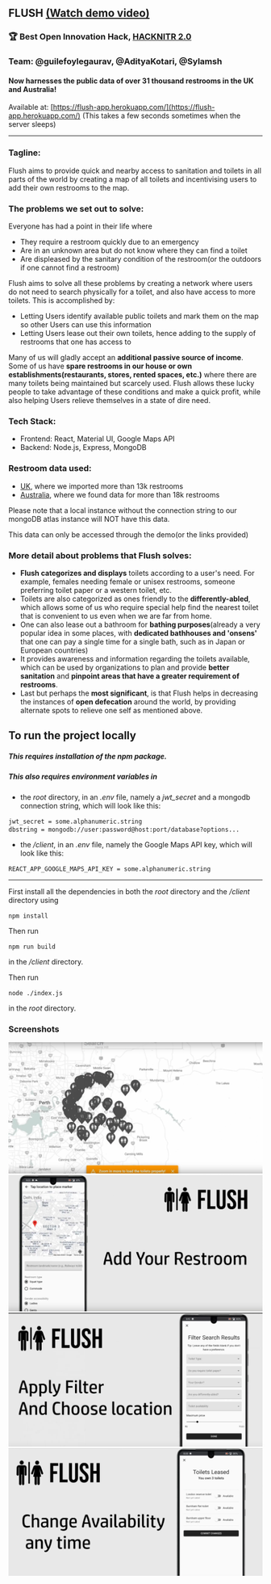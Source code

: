 
## FLUSH [(Watch demo video)](https://www.youtube.com/watch?v=Vs-9cdrkRK8)
### 🏆 Best Open Innovation Hack, [HACKNITR 2.0](https://hacknitr2.devfolio.co/submissions?show_winners=true)
### Team: @guilefoylegaurav, @AdityaKotari, @Sylamsh
#### Now harnesses the public data of over 31 thousand restrooms in the UK and Australia! 

Available at: [https://flush-app.herokuapp.com/](https://flush-app.herokuapp.com/) (This takes a few seconds sometimes when the server sleeps)

_______________
### Tagline:
Flush aims to provide quick and nearby access to sanitation and toilets in all parts of the world by creating a map of all toilets and incentivising users to add their own restrooms to the map.
### The problems we set out to solve:
Everyone has had a point in their life where
- They require a restroom quickly due to an emergency
- Are in an unknown area but do not know where they can find a toilet
- Are displeased by the sanitary condition of the restroom(or the outdoors if one cannot find a restroom)

Flush aims to solve all these problems by creating a network where users do not need to search physically for a toilet, and also have access to more toilets. This is accomplished by:
- Letting Users identify available public toilets and mark them on the map so other Users can use this information
- Letting Users lease out their own toilets, hence adding to the supply of restrooms that one has access to

Many of us will gladly accept an **additional passive source of income**. Some of us have **spare restrooms in our house or own establishments(restaurants, stores, rented spaces, etc.)** where there are many toilets being maintained but scarcely used. Flush allows these lucky people to take advantage of these conditions and make a quick profit, while also helping Users relieve themselves in a state of dire need.

### Tech Stack:
- Frontend: React, Material UI, Google Maps API
- Backend: Node.js, Express, MongoDB
### Restroom data used:
- [UK](https://www.toiletmap.org.uk/about), where we imported more than 13k restrooms
- [Australia](https://data.gov.au/data/dataset/national-public-toilet-map), where we found data for more than 18k restrooms

Please note that a local instance without the connection string to our mongoDB atlas instance will NOT have this data. 

This data can only be accessed through the demo(or the links provided)


### More detail about problems that Flush solves:
- **Flush categorizes and displays** toilets according to a user's need. For example, females needing female or unisex restrooms, someone preferring toilet paper or a western toilet, etc.
- Toilets are also categorized as ones friendly to the **differently-abled**, which allows some of us who require special help find the nearest toilet that is convenient to us even when we are far from home.
- One can also lease out a bathroom for **bathing purposes**(already a very popular idea in some places, with **dedicated bathhouses and 'onsens'** that one can pay a single time for a single bath, such as in Japan or European countries)
- It provides awareness and information regarding the toilets available, which can be used by organizations to plan and provide **better sanitation** and **pinpoint areas that have a greater requirement of restrooms**.  
- Last but perhaps the **most significant**, is that Flush helps in decreasing the instances of **open defecation** around the world, by providing alternate spots to relieve one self as mentioned above.


## To run the project locally
##### This requires installation of the npm package. 

##### This also requires environment variables in
 - the *root* directory, in an *.env* file, namely a *jwt_secret* and a mongodb connection string, which will look like this: 
  
 ```
 jwt_secret = some.alphanumeric.string 
 dbstring = mongodb://user:password@host:port/database?options...
 ```
  - the */client*, in an *.env* file, namely the Google Maps API key, which will look like this:
```
REACT_APP_GOOGLE_MAPS_API_KEY = some.alphanumeric.string
```
_______________


First install all the dependencies in both the *root* directory and the */client* directory using 
```
npm install
```
Then run 
```
npm run build
```
in the */client* directory.

Then run
```
node ./index.js
```
in the *root* directory. 

 ### Screenshots
 ![alt text](screenshots/flush_zoom.png)
 ![alt text](screenshots/flush_add.png)
 ![alt text](screenshots/flush_filter.png)
 ![alt text](screenshots/flush_av.png)
